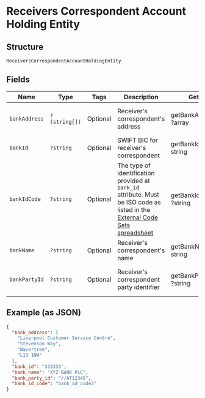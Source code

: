 
# Receivers Correspondent Account Holding Entity

## Structure

`ReceiversCorrespondentAccountHoldingEntity`

## Fields

| Name | Type | Tags | Description | Getter | Setter |
|  --- | --- | --- | --- | --- | --- |
| `bankAddress` | `?(string[])` | Optional | Receiver's correspondent's address | getBankAddress(): ?array | setBankAddress(?array bankAddress): void |
| `bankId` | `?string` | Optional | SWIFT BIC for receiver's correspondent | getBankId(): ?string | setBankId(?string bankId): void |
| `bankIdCode` | `?string` | Optional | The type of identification provided at `bank_id` attribute. Must be ISO code as listed in the [External Code Sets spreadsheet](https://www.iso20022.org/external_code_list.page) | getBankIdCode(): ?string | setBankIdCode(?string bankIdCode): void |
| `bankName` | `?string` | Optional | Receiver's correspondent's name | getBankName(): ?string | setBankName(?string bankName): void |
| `bankPartyId` | `?string` | Optional | Receiver's correspondent party identifier | getBankPartyId(): ?string | setBankPartyId(?string bankPartyId): void |

## Example (as JSON)

```json
{
  "bank_address": [
    "Liverpool Customer Service Centre",
    "Stevenson Way",
    "Wavertree",
    "L13 1NW"
  ],
  "bank_id": "333333",
  "bank_name": "XYZ BANK PLC",
  "bank_party_id": "//AT12345",
  "bank_id_code": "bank_id_code2"
}
```

